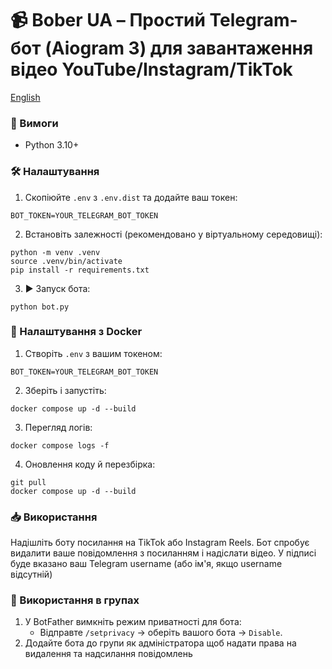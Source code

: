 # 📹 Bober UA – Простий Telegram-бот (Aiogram 3) для завантаження відео YouTube/Instagram/TikTok

[English](README.md)

### 📌 Вимоги
- Python 3.10+

### 🛠️ Налаштування
1. Скопіюйте `.env` з `.env.dist` та додайте ваш токен:
```
BOT_TOKEN=YOUR_TELEGRAM_BOT_TOKEN
```

2. Встановіть залежності (рекомендовано у віртуальному середовищі):
```
python -m venv .venv
source .venv/bin/activate
pip install -r requirements.txt
```

3. ▶️ Запуск бота:
```
python bot.py
```

### 🐳 Налаштування з Docker
1. Створіть `.env` з вашим токеном:
```
BOT_TOKEN=YOUR_TELEGRAM_BOT_TOKEN
```
2. Зберіть і запустіть:
```
docker compose up -d --build
```
3. Перегляд логів:
```
docker compose logs -f
```
4. Оновлення коду й перезбірка:
```
git pull
docker compose up -d --build
```

### 📥 Використання
Надішліть боту посилання на TikTok або Instagram Reels. Бот спробує видалити ваше повідомлення з посиланням і надіслати відео. У підписі буде вказано ваш Telegram username (або ім'я, якщо username відсутній)

### 👥 Використання в групах
1. У BotFather вимкніть режим приватності для бота:
   - Відправте `/setprivacy` → оберіть вашого бота → `Disable`.
2. Додайте бота до групи як адміністратора щоб надати права на видалення та надсилання повідомлень